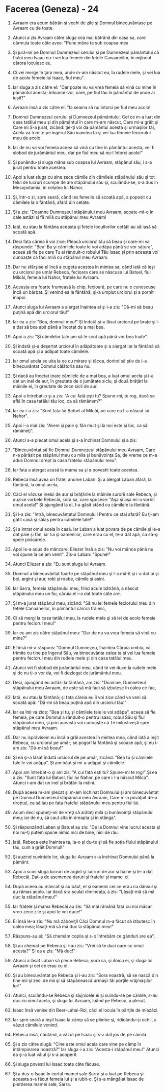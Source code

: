 # Facerea (Geneza) - 24

1. Avraam era acum bătrân şi vechi de zile şi Domnul binecuvântase pe Avraam cu de toate.

2. Atunci a zis Avraam către sluga cea mai bătrână din casa sa, care cârmuia toate câte avea: "Pune mâna ta sub coapsa mea

3. Şi jură-mi pe Domnul Dumnezeul cerului şi pe Dumnezeul pământului că fiului meu Isaac nu-i vei lua femeie din fetele Canaaneilor, în mijlocul cărora locuiesc eu,

4. Ci vei merge în ţara mea, unde m-am născut eu, la rudele mele, şi vei lua de acolo femeie lui Isaac, fiul meu".

5. Iar sluga a zis către el: "Dar poate nu va vrea femeia să vină cu mine în pământul acesta; întoarce-voi, oare, pe fiul tău în pământul de unde ai ieşit?"

6. Avraam însă a zis către el: "Ia seama să nu întorci pe fiul meu acolo!

7. Domnul Dumnezeul cerului şi Dumnezeul pământului, Cel ce m-a luat din casa tatălui meu şi din pământul în care m-am născut, Care mi-a grăit şi Care mi S-a jurat, zicând: ţie-ţi voi da pământul acesta şi urmaşilor tăi, Acela va trimite pe îngerul Său înaintea ta şi vei lua femeie feciorului meu de acolo.

8. Iar de nu va voi femeia aceea să vină cu tine în pământul acesta, vei fi slobod de jurământul meu, dar pe fiul meu să nu-l întorci acolo!"

9. Şi punându-şi sluga mâna sub coapsa lui Avraam, stăpânul său, i s-a jurat pentru toate acestea.

10. Apoi a luat sluga cu sine zece cămile din cămilele stăpânului său şi tot felul de lucruri scumpe de ale stăpânului său şi, sculându-se, s-a dus în Mesopotamia, în cetatea lui Nahor.

11. Şi, într-o zi, spre seară, când ies femeile să scoată apă, a poposit cu cămilele la o fântână, afară din cetate.

12. Şi a zis: "Doamne Dumnezeul stăpânului meu Avraam, scoate-mi-o în cale astăzi şi fă milă cu stăpânul meu Avraam!

13. Iată, eu stau la fântâna aceasta şi fetele locuitorilor cetăţii au să iasă să scoată apă.

14. Deci fata căreia îi voi zice: Pleacă urciorul tău să beau şi care-mi va răspunde: "Bea! Ba şi cămilele toate le voi adăpa până se vor sătura", aceea să fie pe care Tu ai rânduit-o robului Tău Isaac şi prin aceasta voi cunoaşte că faci milă cu stăpânul meu Avraam.

15. Dar nu sfârşise el încă a cugeta acestea în mintea sa, când iată că ieşi cu urciorul pe umăr Rebeca, fecioara care se născuse lui Batuel, fiul Milcăi, femeia lui Nahor, fratele lui Avraam.

16. Aceasta era foarte frumoasă la chip, fecioară, pe care nu o cunoscuse încă un bărbat. Şi venind ea la fântână, şi-a umplut urciorul şi a pornit înapoi.

17. Atunci sluga lui Avraam a alergat înaintea ei şi i-a zis: "Dă-mi să beau puţină apă din urciorul tău!"

18. Iar ea a zis: "Bea, domnul meu!" Şi îndată şi-a lăsat urciorul pe braţe şi i-a dat să bea apă până a încetat de a mai bea.

19. Apoi a zis: "Şi cămilelor tale am să le scot apă până vor bea toate".

20. Şi îndată şi-a deşertat urciorul în adăpătoare şi a alergat iar la fântână să scoată apă şi a adăpat toate cămilele.

21. Iar omul acela se uita la ea cu mirare şi tăcea, dorind să ştie de i-a binecuvântat Domnul călătoria sau nu.

22. Şi dacă au încetat toate cămilele de a mai bea, a luat omul acela şi i-a dat un inel de aur, în greutate de o jumătate siclu, şi două brăţări la mâinile ei, în greutate de zece sicli de aur.

23. Apoi a întrebat-o şi a zis: "A cui fată eşti tu? Spune-mi, te rog, dacă se află în casa tatălui tău loc, ca să rămânem?"

24. Iar ea i-a zis: "Sunt fata lui Batuel al Milcăi, pe care ea l-a născut lui Nahor".

25. Apoi i-a mai zis: "Avem şi paie şi fân mult şi la noi este şi loc, ca să rămâneţi".

26. Atunci s-a plecat omul acela şi s-a închinat Domnului şi a zis:

27. "Binecuvântat să fie Domnul Dumnezeul stăpânului meu Avraam, Care n-a părăsit pe stăpânul meu cu mila şi bunăvoinţa Sa, de vreme ce m-a adus Domnul drept la casa fratelui stăpânului meu".

28. Iar fata a alergat acasă la mama sa şi a povestit toate acestea.

29. Rebeca însă avea un frate, anume Laban. Şi a alergat Laban afară, la fântână, la omul acela,

30. Căci el văzuse inelul de aur şi brăţările la mâinile surorii sale Rebeca, şi auzise vorbele Rebecăi, sora sa, care spusese: "Aşa şi aşa mi-a vorbit omul acela!" Şi ajungând la el, l-a găsit stând cu cămilele la fântână.

31. Şi i-a zis: "Intră, binecuvântatul Domnului! Pentru ce stai afară? Eu ţi-am gătit casă şi sălaş pentru cămilele tale!"

32. Şi a intrat omul acela în casă. Iar Laban a luat povara de pe cămile şi le-a dat paie şi fân, iar lui şi oamenilor, care erau cu el, le-a dat apă, ca să-şi spele picioarele.

33. Apoi le-a adus de mâncare. Eliezer însă a zis: "Nu voi mânca până nu voi spune la ce am venit". Zis-a Laban: "Spune!"

34. Atunci Eliezer a zis: "Eu sunt sluga lui Avraam.

35. Domnul a binecuvântat foarte pe stăpânul meu şi l-a mărit şi i-a dat oi şi boi, argint şi aur, robi şi roabe, cămile şi asini.

36. Iar Sarra, femeia stăpânului meu, fiind acum bătrână, a născut stăpânului meu un fiu, căruia el i-a dat toate câte are.

37. Şi m-a jurat stăpânul meu, zicând: "Să nu iei femeie feciorului meu din fetele Canaaneilor, în pământul cărora trăiesc,

38. Ci să mergi la casa tatălui meu, la rudele mele şi să iei de acolo femeie pentru feciorul meu!"

39. Iar eu am zis către stăpânul meu: "Dar de nu va vrea femeia să vină cu mine?"

40. El însă mi-a răspuns: "Domnul Dumnezeu, înaintea Căruia umblu, va trimite cu tine pe îngerul Său, va binecuvânta calea ta şi vei lua femeie pentru feciorul meu din rudele mele şi din casa tatălui meu.

41. Atunci vei fi slobod de jurământul meu, când te vei duce la rudele mele şi de nu ţi-o vor da, vei fi dezlegat de jurământul meu.

42. Deci, ajungând eu astăzi la fântână, am zis: "Doamne, Dumnezeul stăpânului meu Avraam, de este să mă faci să izbutesc în calea ce fac,

43. Iată, eu stau la fântână; şi fata căreia eu îi voi zice când va veni să scoată apă: "Dă-mi să beau puţină apă din urciorul tău!"

44. Iar ea îmi va zice: "Bea şi tu, şi cămilele tale le voi adăpa", aceea să fie femeia, pe care Domnul a rânduit-o pentru Isaac, robul Său şi fiul stăpânului meu, şi prin aceasta voi cunoaşte că Te milostiveşti spre stăpânul meu Avraam.

45. Dar nu isprăvisem eu încă a grăi acestea în mintea mea, când iată a ieşit Rebeca, cu urciorul pe umăr; se pogorî la fântână şi scoase apă, şi eu i-am zis: "Dă-mi să beau!"

46. Şi ea şi-a lăsat îndată urciorul de pe umăr, zicând: "Bea tu şi cămilele tale le voi adăpa". Şi am băut şi mi-a adăpat şi cămilele.

47. Apoi am întrebat-o şi am zis: "A cui fată eşti tu? Spune-mi te rog!" Şi ea a zis: "Sunt fata lui Batuel, fiul lui Nahor, pe care i l-a născut Milca". Atunci i-am dat un inel şi brăţări la mâini.

48. După aceea m-am plecat şi m-am închinat Domnului şi am binecuvântat pe Domnul Dumnezeul stăpânului meu Avraam, Care m-a povăţuit de-a dreptul, ca să iau pe fata fratelui stăpânului meu pentru fiul lui.

49. Acum deci spuneţi-mi de vreţi să arătaţi milă şi bunăvoinţă stăpânului meu; iar de nu, să caut alta în dreapta şi în stânga".

50. Şi răspunzând Laban şi Batuel au zis: "De la Domnul vine lucrul acesta şi noi nu-ţi putem spune nimic nici de bine, nici de rău.

51. Iată, Rebeca este înaintea ta, ia-o şi du-te şi să fie soţia fiului stăpânului tău, cum a grăit Domnul!"

52. Şi auzind cuvintele lor, sluga lui Avraam s-a închinat Domnului până la pământ.

53. Apoi a scos sluga lucruri de argint şi lucruri de aur şi haine şi le-a dat Rebecăi. Dat-a de asemenea daruri şi fratelui şi mamei ei.

54. După aceea au mâncat şi au băut, el şi oamenii cei ce erau cu dânsul şi au rămas acolo. Iar dacă s-a sculat dimineaţa, a zis: "Lăsaţi-mă să mă duc la stăpânul meu!"

55. Iar fratele şi mama Rebecăi au zis: "Să mai rămână fata cu noi măcar vreo zece zile şi apoi te vei duce!"

56. El însă le-a zis: "Nu mă zăboviţi! Căci Domnul m-a făcut să izbutesc în calea mea; lăsaţi-mă să mă duc la stăpânul meu!"

57. Răspuns-au ei: "Să chemăm copila şi s-o întrebăm ce gânduri are ea".

58. Şi au chemat pe Rebeca şi i-au zis: "Vrei să te duci oare cu omul acesta?" Şi ea a zis: "Mă duc!"

59. Atunci a lăsat Laban să plece Rebeca, sora sa, şi doica ei, şi sluga lui Avraam şi cei ce erau cu el.

60. Şi au binecuvântat pe Rebeca şi i-au zis: "Sora noastră, să se nască din tine mii şi zeci de mii şi să stăpânească urmaşii tăi porţile vrăjmaşilor lor!"

61. Atunci, sculându-se Rebeca şi slujnicele ei şi suindu-se pe cămile, s-au dus cu omul acela, şi sluga lui Avraam, luând pe Rebeca, a plecat.

62. Isaac însă venise din Beer-Lahai-Roi, căci el locuia în părţile de miazăzi.

63. Iar spre seară a ieşit Isaac la câmp să se plimbe şi, ridicându-şi ochii, a văzut cămilele venind.

64. Rebeca însă, căutând, a văzut pe Isaac şi s-a dat jos de pe cămilă

65. Şi a zis către slugă: "Cine este omul acela care vine pe câmp în întâmpinarea noastră?" Iar sluga i-a zis: "Acesta-i stăpânul meu!" Atunci ea şi-a luat vălul şi s-a acoperit.

66. Şi sluga povesti lui Isaac toate câte făcuse.

67. Şi a dus-o Isaac în cortul mamei sale Sarra şi a luat pe Rebeca şi aceasta s-a făcut femeia lui şi a iubit-o. Şi s-a mângâiat Isaac de pierderea mamei sale, Sarra.

